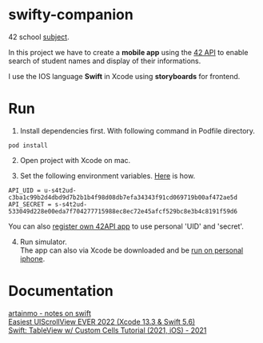 # swifty-companion
42 school [subject](https://cdn.intra.42.fr/pdf/pdf/66599/en.subject.pdf).

In this project we have to create a **mobile app** using the [42 API](https://api.intra.42.fr/apidoc) to enable search of student names and display of their informations.

I use the IOS language **Swift** in Xcode using **storyboards** for frontend.

# Run
1. Install dependencies first. With following command in Podfile directory.
```
pod install
```
2. Open project with Xcode on mac.

3. Set the following environment variables. [Here](https://m25lazi.medium.com/environment-variables-in-xcode-a78e07d223ed) is how.
```
API_UID = u-s4t2ud-c3ba1c99b2d4dbd9d7b2b1b4f98d08db7efa34343f91cd069719b00af472ae5d
API_SECRET = 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
```
You can also [register own 42API app](https://profile.intra.42.fr/oauth/applications/new) to use personal 'UID' and 'secret'.

4. Run simulator.<br>
The app can also via Xcode be downloaded and be [run on personal iphone](https://www.youtube.com/watch?v=Fo1A36RsoCI).

# Documentation
[artainmo - notes on swift](https://github.com/artainmo/WebDevelopment/blob/main/mobile/swift/README.md)<br>
[Easiest UIScrollView EVER 2022 (Xcode 13.3 & Swift 5.6)](https://www.youtube.com/watch?v=WLwQE3f2ZYg)<br>
[Swift: TableView w/ Custom Cells Tutorial (2021, iOS) - 2021](https://www.youtube.com/watch?v=R2Ng8Vj2yhY)
